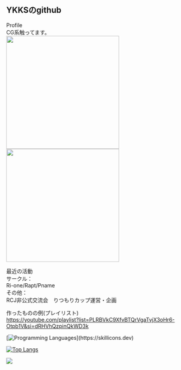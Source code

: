 ##  YKKSのgithub

Profile  
CG系触ってます。  
<img src="https://github.com/user-attachments/assets/ad152ff7-2bd1-441f-8af4-50204ad85f7f" width="300"><img src="https://github.com/user-attachments/assets/9b612960-c849-46df-8fef-69a3a9305ad4" width="300">


最近の活動  
サークル：  
Ri-one/Rapt/Pname  
その他：  
RCJ非公式交流会　りつもりカップ運営・企画

作ったものの例(プレイリスト)  
https://youtube.com/playlist?list=PLRBVkC9XfvBTQrVgaTvjX3oHr6-Otpb1V&si=dRHVhQzpinQkWD3k


[![Programming Languages](https://skillicons.dev/icons?i=blender,cpp,cs,discord,docker,github,kotlin,py,unity,)](https://skillicons.dev)

[![Top Langs](https://github-readme-stats.vercel.app/api/top-langs/?username=YKKS223)](https://github.com/anuraghazra/github-readme-stats)

![](https://github-profile-summary-cards.vercel.app/api/cards/profile-details?username=YKKS223&theme=2077)

<!--
**YKKS223/YKKS223** is a ✨ _special_ ✨ repository because its `README.md` (this file) appears on your GitHub profile.

Here are some ideas to get you started:

- 🔭 I’m currently working on ...
- 🌱 I’m currently learning ...
- 👯 I’m looking to collaborate on ...
- 🤔 I’m looking for help with ...
- 💬 Ask me about ...
- 📫 How to reach me: ...
- 😄 Pronouns: ...
- ⚡ Fun fact: ...
-->
